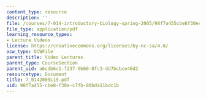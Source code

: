 ```yaml
---
content_type: resource
description: ''
file: /courses/7-014-introductory-biology-spring-2005/98f7a455cbe8f30ec7fb80bda11bdc1b_7_0142005L19.pdf
file_type: application/pdf
learning_resource_types:
- Lecture Videos
license: https://creativecommons.org/licenses/by-nc-sa/4.0/
ocw_type: OCWFile
parent_title: Video Lectures
parent_type: CourseSection
parent_uid: a6cdb6c1-f237-9b60-8fc3-dd7bcbce46d2
resourcetype: Document
title: 7_0142005L19.pdf
uid: 98f7a455-cbe8-f30e-c7fb-80bda11bdc1b
---
```

